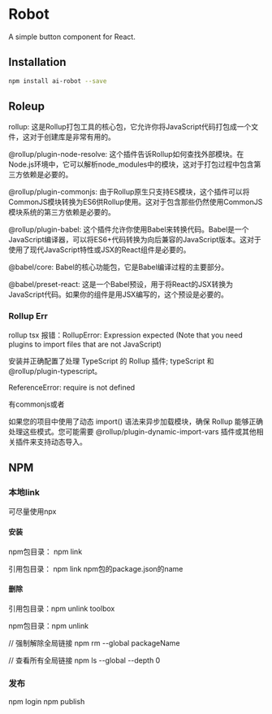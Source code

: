 # Robot

A simple button component for React.

## Installation

```bash
npm install ai-robot --save
```

## Roleup
rollup: 这是Rollup打包工具的核心包，它允许你将JavaScript代码打包成一个文件，这对于创建库是非常有用的。

@rollup/plugin-node-resolve: 这个插件告诉Rollup如何查找外部模块。在Node.js环境中，它可以解析node_modules中的模块，这对于打包过程中包含第三方依赖是必要的。

@rollup/plugin-commonjs: 由于Rollup原生只支持ES模块，这个插件可以将CommonJS模块转换为ES6供Rollup使用。这对于包含那些仍然使用CommonJS模块系统的第三方依赖是必要的。

@rollup/plugin-babel: 这个插件允许你使用Babel来转换代码。Babel是一个JavaScript编译器，可以将ES6+代码转换为向后兼容的JavaScript版本。这对于使用了现代JavaScript特性或JSX的React组件是必要的。

@babel/core: Babel的核心功能包，它是Babel编译过程的主要部分。

@babel/preset-react: 这是一个Babel预设，用于将React的JSX转换为JavaScript代码。如果你的组件是用JSX编写的，这个预设是必要的。

### Rollup Err

rollup tsx 报错：RollupError: Expression expected (Note that you need plugins to import files that are not JavaScript)

安装并正确配置了处理 TypeScript 的 Rollup 插件; typeScript 和 @rollup/plugin-typescript。

ReferenceError: require is not defined

有commonjs或者

如果您的项目中使用了动态 import() 语法来异步加载模块，确保 Rollup 能够正确处理这些模式。您可能需要 @rollup/plugin-dynamic-import-vars 插件或其他相关插件来支持动态导入。

## NPM

### 本地link
可尽量使用npx

#### 安装 
npm包目录： npm link

引用包目录： npm link npm包的package.json的name

#### 删除
引用包目录：npm unlink toolbox

npm包目录：npm unlink

// 强制解除全局链接
npm rm --global packageName

// 查看所有全局链接
npm ls --global --depth 0

### 发布
npm login
npm publish